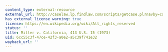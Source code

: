 ```yaml
---
content_type: external-resource
external_url: http://caselaw.lp.findlaw.com/scripts/getcase.pl?navby=case&court=US&vol=413&page=15
has_external_license_warning: true
license: https://en.wikipedia.org/wiki/All_rights_reserved
status: ''
title: Miller v. California, 413 U.S. 15 (1973)
uid: 6cc55c3f-47ce-42f3-a0e2-a5c39f741e32
wayback_url: ''
---
```

